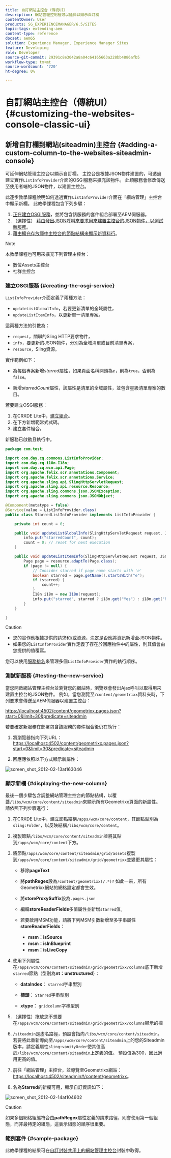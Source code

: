 ```yaml
---
title: 自訂網站主控台（傳統UI）
description: 網站管理控制檯可以延伸以顯示自訂欄
contentOwner: User
products: SG_EXPERIENCEMANAGER/6.5/SITES
topic-tags: extending-aem
content-type: reference
docset: aem65
solution: Experience Manager, Experience Manager Sites
feature: Developing
role: Developer
source-git-commit: 29391c8e3042a8a04c64165663a228bb4886afb5
workflow-type: tm+mt
source-wordcount: '720'
ht-degree: 0%

---
```


# 自訂網站主控台（傳統UI）{#customizing-the-websites-console-classic-ui}

## 新增自訂欄到網站(siteadmin)主控台 {#adding-a-custom-column-to-the-websites-siteadmin-console}

可延伸網站管理主控台以顯示自訂欄。 主控台是根據JSON物件建置的，可透過建立實作`ListInfoProvider`介面的OSGI服務來擴充該物件。 此類服務會修改傳送至使用者端的JSON物件，以建置主控台。

此逐步教學課程說明如何透過實作`ListInfoProvider`介面在「網站管理」主控台中顯示新欄。 此教學課程包含下列步驟：

1. [正在建立OSGI服務](#creating-the-osgi-service)，並將包含該服務的套件組合部署至AEM伺服器。
1. （選擇性） [藉由發出JSON呼叫來要求用來建置主控台的JSON物件，以測試新服務](#testing-the-new-service)。
1. [藉由擴充存放庫中主控台的節點結構來顯示新資料行](#displaying-the-new-column)。

>[!NOTE]
>
>本教學課程也可用來擴充下列管理主控台：
>
>* 數位Assets主控台
>* 社群主控台
>

### 建立OSGI服務 {#creating-the-osgi-service}

`ListInfoProvider`介面定義了兩種方法：

* `updateListGlobalInfo`，若要更新清單的全域屬性，
* `updateListItemInfo`，以更新單一清單專案。

這兩種方法的引數為：

* `request`，關聯的Sling HTTP要求物件，
* `info`，要更新的JSON物件，分別為全域清單或目前清單專案，
* `resource`，Sling資源。

實作範例如下：

* 為每個專案新增&#x200B;*starred*&#x200B;屬性，如果頁面名稱開頭為&#x200B;*e*，則為`true`，否則為`false`。

* 新增&#x200B;*starredCount*&#x200B;屬性，該屬性是清單的全域屬性，並包含星級清單專案的數目。

若要建立OSGI服務：

1. 在CRXDE Lite中，[建立組合](/help/sites-developing/developing-with-crxde-lite.md#managing-a-bundle)。
1. 在下方新增範常式式碼。
1. 建立套件組合。

新服務已啟動且執行中。

```java
package com.test;

import com.day.cq.commons.ListInfoProvider;
import com.day.cq.i18n.I18n;
import com.day.cq.wcm.api.Page;
import org.apache.felix.scr.annotations.Component;
import org.apache.felix.scr.annotations.Service;
import org.apache.sling.api.SlingHttpServletRequest;
import org.apache.sling.api.resource.Resource;
import org.apache.sling.commons.json.JSONException;
import org.apache.sling.commons.json.JSONObject;

@Component(metatype = false)
@Service(value = ListInfoProvider.class)
public class StarredListInfoProvider implements ListInfoProvider {

    private int count = 0;

    public void updateListGlobalInfo(SlingHttpServletRequest request, JSONObject info, Resource resource) throws JSONException {
        info.put("starredCount", count);
        count = 0; // reset for next execution
    }

    public void updateListItemInfo(SlingHttpServletRequest request, JSONObject info, Resource resource) throws JSONException {
        Page page = resource.adaptTo(Page.class);
        if (page != null) {
            // Consider starred if page name starts with 'e'
            boolean starred = page.getName().startsWith("e");
            if (starred) {
                count++;
            }
            I18n i18n = new I18n(request);
            info.put("starred", starred ? i18n.get("Yes") : i18n.get("No"));
        }
    }

}
```

>[!CAUTION]
>
>* 您的實作應根據提供的請求和/或資源，決定是否應將資訊新增至JSON物件。
>* 如果您的`ListInfoProvider`實作定義了存在於回應物件中的屬性，則其值會由您提供的值覆寫。
>
>  您可以使用[服務排名](https://docs.osgi.org/javadoc/r2/org/osgi/framework/Constants.html#SERVICE_RANKING)來管理多個`ListInfoProvider`實作的執行順序。

### 測試新服務 {#testing-the-new-service}

當您開啟網站管理主控台並瀏覽您的網站時，瀏覽器會發出Ajax呼叫以取得用來建置主控台的JSON物件。 例如，當您瀏覽至`/content/geometrixx`資料夾時，下列要求會傳送至AEM伺服器以建置主控台：

[https://localhost:4502/content/geometrixx.pages.json?start=0&amp;limit=30&amp;predicate=siteadmin](https://localhost:4502/content/geometrixx.pages.json?start=0&amp;limit=30&amp;predicate=siteadmin)

若要確定新服務在部署包含該服務的套件組合後仍在執行：

1. 將瀏覽器指向下列URL：
   [https://localhost:4502/content/geometrixx.pages.json?start=0&amp;limit=30&amp;predicate=siteadmin](https://localhost:4502/content/geometrixx.pages.json?start=0&amp;limit=30&amp;predicate=siteadmin)

1. 回應應依照以下方式顯示新屬性：

![screen_shot_2012-02-13at163046](assets/screen_shot_2012-02-13at163046.png)

### 顯示新欄 {#displaying-the-new-column}

最後一個步驟包含調整網站管理主控台的節點結構，以覆蓋`/libs/wcm/core/content/siteadmin`來顯示所有Geometrixx頁面的新屬性。 請依照下列步驟進行：

1. 在CRXDE Lite中，建立節點結構`/apps/wcm/core/content`，其節點型別為`sling:Folder`，以反映結構`/libs/wcm/core/content`。

1. 複製節點`/libs/wcm/core/content/siteadmin`並將其貼到`/apps/wcm/core/content`下方。

1. 將節點`/apps/wcm/core/content/siteadmin/grid/assets`複製到`/apps/wcm/core/content/siteadmin/grid/geometrixx`並變更其屬性：

   * 移除&#x200B;**pageText**

   * 將&#x200B;**pathRegex**&#x200B;設為`/content/geometrixx(/.*)?`
如此一來，所有Geometrixx網站的網格設定都會生效。

   * 將&#x200B;**storeProxySuffix**&#x200B;設為`.pages.json`

   * 編輯&#x200B;**storeReaderFields**&#x200B;多值屬性並新增`starred`值。

   * 若要啟用MSM功能，請將下列MSM引數新增至多字串屬性&#x200B;**storeReaderFields**：

      * **msm：isSource**
      * **msm：isInBlueprint**
      * **msm：isLiveCopy**

1. 使用下列屬性在`/apps/wcm/core/content/siteadmin/grid/geometrixx/columns`底下新增`starred`節點（型別為&#x200B;**nt：unstructured**）：

   * **dataIndex**： `starred`字串型別

   * **標頭**： `Starred`字串型別

   * **xtype**： `gridcolumn`字串型別

1. （選擇性）拖放您不想要在`/apps/wcm/core/content/siteadmin/grid/geometrixx/columns`顯示的欄

1. `/siteadmin`是虛名路徑，預設會指向`/libs/wcm/core/content/siteadmin`。
若要將此重新導向至`/apps/wcm/core/content/siteadmin`上的您的Siteadmin版本，請定義屬性`sling:vanityOrder`使其值高於`/libs/wcm/core/content/siteadmin`上定義的值。 預設值為300，因此適用更高的值。

1. 前往「網站管理」主控台，並導覽至Geometrixx網站：
   [https://localhost:4502/siteadmin#/content/geometrixx](https://localhost:4502/siteadmin#/content/geometrixx)。

1. 名為&#x200B;**Starred**&#x200B;的新欄可用，顯示自訂資訊如下：

![screen_shot_2012-02-14at104602](assets/screen_shot_2012-02-14at104602.png)

>[!CAUTION]
>
>如果多個網格組態符合由&#x200B;**pathRegex**&#x200B;屬性定義的請求路徑，則會使用第一個組態，而非最特定的組態，這表示組態的順序很重要。

### 範例套件 {#sample-package}

此教學課程的結果可在[自訂封裝共用上的網站管理主控台](https://localhost:4502/crx/packageshare/index.html/content/marketplace/marketplaceProxy.html?packagePath=/content/companies/public/adobe/packages/helper/customizing-siteadmin)封裝中取得。

